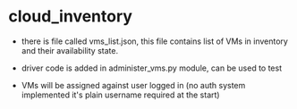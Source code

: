 # cloud_inventory

* there is file called vms_list.json, this file contains list of VMs in inventory and their availability state.

* driver code is added in administer_vms.py module, can be used to test

* VMs will be assigned against user logged in (no auth system implemented it's plain username required at the start)

